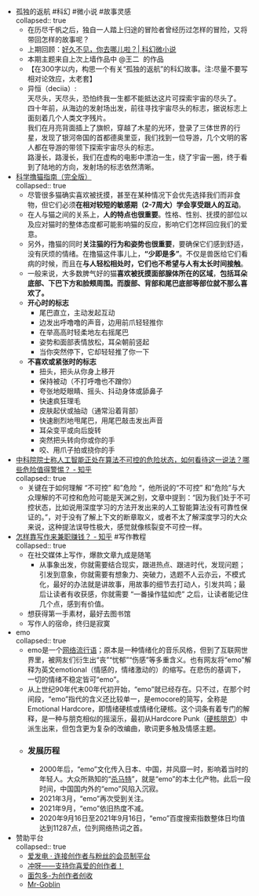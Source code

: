- 孤独的返航 #科幻 #微小说 #故事灵感  
  collapsed:: true
	- 在历尽千帆之后，独自一人踏上归途的冒险者曾经历过怎样的冒险，又将带回怎样的故事呢？
	- 上期回顾：[好久不见，你去哪儿啦？| 科幻微小说](https://mp.weixin.qq.com/s/CwMGhyHvIqnYPyzmfEQ63A)
	- 本期主题来自上次上墙作品中 @王二  的作品
	- 【在300字以内，构思一个有关“孤独的返航”的科幻故事。注:尽量不要写相对论效应，太老套】
	- 异恒（deciia）:  
	  天尽头，天尽头，恐怕终我一生都不能抵达这片可探索宇宙的尽头了。  
	  四十年前，从海边的发射场出发，前往寻找宇宙尽头的标志，据说标志上面刻着几个人类文字残片。  
	  我们在月亮背面插上了旗帜，穿越了木星的光环，登录了三体世界的行星，发现了银河帝国的首都德奥里亚，我们找到一位导游，几个文明的客人都在导游的带领下探索宇宙尽头的标志。  
	  路漫长，路漫长，我们在虚构的电影中漂泊一生，绕了宇宙一圈，终于看到了陆地的方向，发射场的标志依然清晰。
- [科学撸猫指南（完全版）](https://mp.weixin.qq.com/s/-SEPSk9YMVC40HxyyzsDNA)  
  collapsed:: true
	- 尽管很多猫确实喜欢被抚摸，甚至在某种情况下会优先选择我们而非食物，但它们必须**在相对较短的敏感期（2-7周大）学会享受跟人的互动**。
	- 在人与猫之间的关系上，**人的特点也很重要**。性格、性别、抚摸的部位以及应对猫时的整体态度都可能影响猫的反应，影响它们怎样回应我们的爱意。
	- 另外，撸猫的同时**关注猫的行为和姿势也很重要**，要确保它们感到舒适，没有厌烦的情绪。在撸猫这件事儿上，**“少即是多”**。不仅是兽医给它们看病的时候，而且在**与人轻松相处时，它们也不希望与人有太长时间接触**。
	- 一般来说，大多数脾气好的猫**喜欢被抚摸面部腺体所在的区域**，**包括耳朵底部、下巴下方和脸颊周围。而腹部、背部和尾巴底部等部位就不那么喜欢了。**
	- **开心时的标志**
		- 尾巴直立，主动发起互动
		- 边发出呼噜噜的声音，边用前爪轻轻推你
		- 在举高高时轻柔地左右摇尾巴
		- 姿势和面部表情放松，耳朵朝前竖起
		- 当你突然停下，它却轻轻推了你一下
	- **不喜欢或紧张时的标志**
		- 扭头，把头从你身上移开
		- 保持被动（不打呼噜也不蹭你）
		- 夸张地眨眼睛、摇头、抖动身体或舔鼻子
		- 快速疯狂理毛
		- 皮肤起伏或抽动（通常沿着背部）
		- 快速剧烈地甩尾巴，用尾巴敲击发出声音
		- 耳朵变平或向后旋转
		- 突然把头转向你或你的手
		- 咬、用爪子拍或挠你的手
- [中科院院士称人工智能正处在算法不可控的危险状态，如何看待这一说法？哪些危险值得警惕？ - 知乎](https://www.zhihu.com/question/549377791/answer/2640157910?utm_campaign=shareopn&utm_medium=social&utm_oi=41707676631040&utm_psn=1545294547302903808&utm_source=wechat_session)  
  collapsed:: true
	- 关键在于如何理解 “不可控” 和”危险 “，他所说的“不可控” 和“危险”与大众理解的不可控和危险可能是天渊之别，文章中提到：“因为我们处于不可控状态，比如说用深度学习的方法开发出来的人工智能算法没有可靠性保证的。”，对于没有了解上下文的断章取义，或者不太了解深度学习的大众来说，这种提法误导性极大，感觉就像核裂变不可控一样。
- [怎样靠写作来兼职赚钱？ - 知乎](https://www.zhihu.com/question/30123827/answer/2086078228?utm_campaign=shareopn&utm_medium=social&utm_oi=41707676631040&utm_psn=1545272694572302336&utm_source=wechat_session) #写作教程  
  collapsed:: true
	- 在社交媒体上写作，爆款文章九成是随笔
		- 从事象出发，你就需要结合现实，跟进热点、跟进时代，发现问题；引发到意象，你就需要有想象力、突破力，选题不人云亦云，不模式化，最好的办法就是讲故事，用故事的细节去打动人，引发共鸣；最后让读者有收获感，你就需要 “一番操作猛如虎” 之后，让读者能记住几个点，感到有价值。
	- 想获得第一手素材，最好去图书馆
	- 写作人的宿命，终归是寂寞
- emo  
  collapsed:: true
	- emo是一个[网络流行语](https://baike.baidu.com/item/%E7%BD%91%E7%BB%9C%E6%B5%81%E8%A1%8C%E8%AF%AD/4463690)；原本是一种情绪化的音乐风格，但到了互联网世界里，被网友们衍生出“丧”“忧郁”“伤感”等多重含义。也有网友将“emo”解释为英文emotional（情感的，情绪激动的）的缩写。在悲伤的基调下，一切的情绪不稳定皆可“emo”。
	- 从上世纪90年代末00年代初开始，“emo”就已经存在。只不过，在那个时间段，“emo”指代的含义还比较单一，是emocore的简写，全称是Emotional Hardcore，即情绪硬核或情绪化硬核。这个词条有着专门的解释，是一种与朋克相似的摇滚乐，最初从Hardcore Punk（[硬核朋克](https://baike.baidu.com/item/%E7%A1%AC%E6%A0%B8%E6%9C%8B%E5%85%8B/9893259)）中派生出来，但包含更为复杂的改编曲，歌词更多触及情感主题。
	- ### 发展历程
		- 2000年后，“emo”文化传入日本、中国，并风靡一时，影响着当时的年轻人。大众所熟知的“[杀马特](https://baike.baidu.com/item/%E6%9D%80%E9%A9%AC%E7%89%B9/4557227)”，就是“emo”的本土化产物。此后一段时间，中国国内外的“emo”风陷入沉寂。
		- 2021年3月，“emo”再次受到关注。
		- 2021年9月，“emo”依旧热度不减。
		- 2020年9月16日至2021年9月16日，“emo”百度搜索指数整体日均值达到11287点，位列网络热词之首。
- 赞助平台  
  collapsed:: true
	- [爱发电 · 连接创作者与粉丝的会员制平台](https://afdian.net/)
	- [冲呀——支持你喜爱的创作者！](https://www.chongya.com/product)
	- [面包多-为创作者创收](https://mianbaoduo.com/)
	- [Mr-Goblin](https://azz.net/)